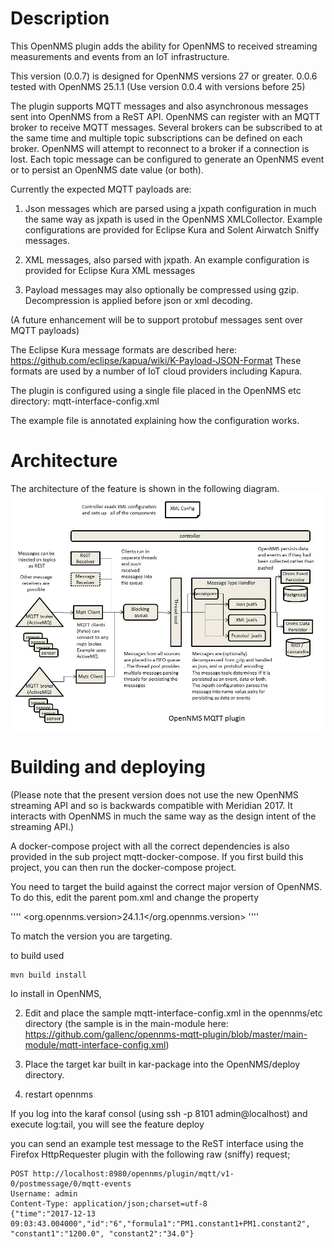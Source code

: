 # Description
This OpenNMS plugin adds the ability for OpenNMS to received streaming measurements and events from an IoT infrastructure. 

This version (0.0.7) is designed for OpenNMS versions 27 or greater. 
0.0.6 tested with OpenNMS 25.1.1
(Use version 0.0.4 with versions before 25)

The plugin supports MQTT messages and also asynchronous messages sent into OpenNMS from a ReST API.
OpenNMS can register with an MQTT broker to receive MQTT messages.
Several brokers can be subscribed to at the same time and multiple topic subscriptions can be defined on each broker. 
OpenNMS will attempt to reconnect to a broker if a connection is lost.
Each topic message can be configured to generate an OpenNMS event or to persist an OpenNMS date value (or both).

Currently the expected MQTT payloads are:

1. Json messages which are parsed using a jxpath configuration in much the same way as jxpath is used in the OpenNMS XMLCollector. 
Example configurations are provided for Eclipse Kura and Solent Airwatch Sniffy messages.

2. XML messages, also parsed with jxpath.
An example configuration is provided for Eclipse Kura XML messages

3. Payload messages may also optionally be compressed using gzip. 
Decompression is applied before json or xml decoding.

(A future enhancement will be to support protobuf messages sent over MQTT payloads)

The Eclipse Kura message formats are described here: https://github.com/eclipse/kapua/wiki/K-Payload-JSON-Format
These formats are used by a number of IoT cloud providers including Kapura.

The plugin is configured using a single file placed in the OpenNMS etc directory: mqtt-interface-config.xml

The example file is annotated explaining how the configuration works.

# Architecture
The architecture of the feature is shown in the following diagram.
![image](https://github.com/gallenc/opennms-mqtt-plugin/blob/master/diagrams1.jpg)

# Building and deploying

(Please note that the present version does not use the new OpenNMS streaming API and so is backwards compatible with Meridian 2017. 
It interacts with OpenNMS in much the same way as the design intent of the streaming API.)

A docker-compose project with all the correct dependencies is also provided in the sub project mqtt-docker-compose. 
If you first build this project, you can then run the docker-compose project.

You need to target the build against the correct major version of OpenNMS.
To do this, edit the parent pom.xml and change the property

''''
    <org.opennms.version>24.1.1</org.opennms.version>
''''
    
To match the version you are targeting. 

to build used 
```
mvn build install
```

Io install in OpenNMS, 



2. Edit and place the sample mqtt-interface-config.xml in the opennms/etc directory
(the sample is in the main-module here: https://github.com/gallenc/opennms-mqtt-plugin/blob/master/main-module/mqtt-interface-config.xml)

3. Place the target kar built in kar-package into the OpenNMS/deploy directory.

4. restart opennms

If you log into the karaf consol (using ssh -p 8101 admin@localhost) and execute log:tail, you will see the feature deploy

you can send an example test message to the ReST interface using the Firefox HttpRequester plugin with the following raw (sniffy) request;
```
POST http://localhost:8980/opennms/plugin/mqtt/v1-0/postmessage/0/mqtt-events
Username: admin
Content-Type: application/json;charset=utf-8
{"time":"2017-12-13 09:03:43.004000","id":"6","formula1":"PM1.constant1+PM1.constant2", "constant1":"1200.0", "constant2":"34.0"}
```



